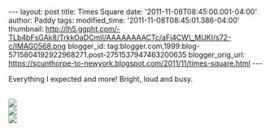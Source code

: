 \-\-- layout: post title: Times Square date:
\'2011-11-08T08:45:00.001-04:00\' author: Paddy tags: modified\_time:
\'2011-11-08T08:45:01.386-04:00\' thumbnail:
http://lh5.ggpht.com/-TLb4bFsGAk8/TrkkOaDCmlI/AAAAAAAACTc/aFi4CW\_MUKI/s72-c/IMAG0568.png
blogger\_id:
tag:blogger.com,1999:blog-5715804192922968271.post-2751537947463200635
blogger\_orig\_url:
https://scunthorpe-to-newyork.blogspot.com/2011/11/times-square.html
\-\--

<div>

Everything I expected and more! Bright, loud and busy.

\
![](http://lh5.ggpht.com/-TLb4bFsGAk8/TrkkOaDCmlI/AAAAAAAACTc/aFi4CW_MUKI/IMAG0568.png)\
![](http://lh6.ggpht.com/-0Rj6k6boEx0/TrkkQuFaAXI/AAAAAAAACTk/MU-jYFshghg/IMAG0569.png)\
![](http://lh5.ggpht.com/-QivnQmNcBz8/TrkkSy0k8iI/AAAAAAAACTs/ZNnc6_iZnZ8/IMAG0570.png)

</div>
